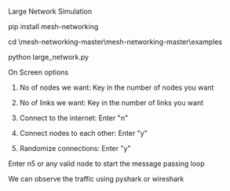 Large Network Simulation

pip install mesh-networking

cd \mesh-networking-master\mesh-networking-master\examples

python large_network.py

On Screen options

1. No of nodes we want: Key in the number of nodes you want

2. No of links we want: Key in the number of links you want

3. Connect to the internet: Enter "n"

4. Connect nodes to each other: Enter "y"


5. Randomize connections: Enter "y"

Enter n5 or any valid node to start the message passing loop


We can observe the traffic using pyshark or wireshark








